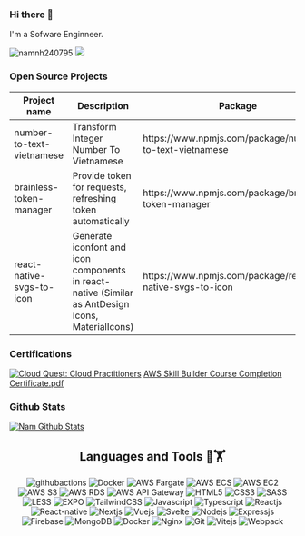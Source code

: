 <!--
**namnh240795/namnh240795** is a ✨ _special_ ✨ repository because its `README.md` (this file) appears on your GitHub profile.

Here are some ideas to get you started:

- 🔭 I’m currently working on ...
- 🌱 I’m currently learning ...
- 👯 I’m looking to collaborate on ...
- 🤔 I’m looking for help with ...
- 💬 Ask me about ...
- 📫 How to reach me: ...
- 😄 Pronouns: ...
- ⚡ Fun fact: ...
-->

### Hi there 👋

I'm a Sofware Enginneer.

<div>
  <img src="https://komarev.com/ghpvc/?username=namnh240795&style=flat" alt="namnh240795" />
  <img src="https://shields.io/github/stars/namnh240795">
</div>

### Open Source Projects
<table>
  <thead>
    <tr>
      <th>
        Project name
      </th>
      <th>
        Description
      </th>
      <th>
        Package
      </th>
      <th>
        Downloads
      </th>
    </tr>
  </thead>
  <tbody>
    <tr>
      <td>number-to-text-vietnamese</td>
      <td>Transform Integer Number To Vietnamese</td>
      <td>https://www.npmjs.com/package/number-to-text-vietnamese</td>
      <td><img src="https://img.shields.io/npm/dm/number-to-text-vietnamese"/></td>
    </tr>
    <tr>
      <td>brainless-token-manager</td>
      <td>Provide token for requests, refreshing token automatically</td>
      <td>https://www.npmjs.com/package/brainless-token-manager</td>
      <td><img src="https://img.shields.io/npm/dm/brainless-token-manager"/></td>
    </tr>
    <tr>
      <td>react-native-svgs-to-icon</td>
      <td>Generate iconfont and icon components in react-native (Similar as AntDesign Icons, MaterialIcons) </td>
      <td>https://www.npmjs.com/package/react-native-svgs-to-icon</td>
      <td><img src="https://img.shields.io/npm/dm/react-native-svgs-to-icon"/></td>
    </tr>
  </tbody>
</table>

### Certifications
[<img src="https://images.credly.com/size/340x340/images/2784d0d8-327c-406f-971e-9f0e15097003/image.png" alt="Cloud Quest: Cloud Practitioners" />](https://www.credly.com/badges/9149f12f-9a5c-4de1-afe3-380dab5760c7/public_url)
[AWS Skill Builder Course Completion Certificate.pdf](https://github.com/namnh240795/namnh240795/files/13577351/134_5_2878391_1701831404_AWS.Skill.Builder.Course.Completion.Certificate.pdf)




### Github Stats
[![Nam Github Stats](https://github-readme-stats.vercel.app/api?username=namnh240795&count_private=true&theme=dark&show_icons=true)](https://github.com/namnh240795)

<h2 align='center'>Languages and Tools 🔧🏋</h2>

<div align='center'>
  <img src="https://img.shields.io/badge/Github Actions-2088FF.svg?style=flat-square&logo=githubactions&logoColor=white" alt="githubactions" />
  <img src="https://img.shields.io/badge/Docker-2496ed.svg?style=flat-square&logo=docker&logoColor=white" alt="Docker" />
  <img src="https://img.shields.io/badge/AWS Fargate-FF9900.svg?style=flat-square&logo=awsfargate&logoColor=white" alt="AWS Fargate" />
  <img src="https://img.shields.io/badge/AWS ECS-FF9900.svg?style=flat-square&logo=amazonecs&logoColor=white" alt="AWS ECS" />
  <img src="https://img.shields.io/badge/AWS EC2-FF9900.svg?style=flat-square&logo=amazonec2&logoColor=white" alt="AWS EC2" />
  <img src="https://img.shields.io/badge/AWS S3-FF9900.svg?style=flat-square&logo=amazons3&logoColor=white" alt="AWS S3" />
  <img src="https://img.shields.io/badge/AWS RDS-FF9900.svg?style=flat-square&logo=amazonrds&logoColor=white" alt="AWS RDS" />
  <img src="https://img.shields.io/badge/AWS API Gateway-FF9900.svg?style=flat-square&logo=amazonapigateway&logoColor=white" alt="AWS API Gateway" />
  <img src="https://img.shields.io/badge/html5-%23E34F26.svg?style=flat-square&logo=html5&logoColor=white" alt="HTML5" />
  <img src="https://img.shields.io/badge/css3-%231572B6.svg?style=flat-square&logo=css3&logoColor=white" alt="CSS3" />
  <img src="https://img.shields.io/badge/SASS-hotpink.svg?style=flat-square&logo=SASS&logoColor=white" alt="SASS" />
  <img src="https://img.shields.io/badge/LESS-%230db7ed.svg?style=flat-square&logo=less&logoColor=white" alt="LESS" />
  <img src="https://img.shields.io/badge/expo-000020.svg?style=flat-square&logo=expo&logoColor=white" alt="EXPO" />
  <img src="https://img.shields.io/badge/Tailwindcss-%2338B2AC.svg?style=flat-square&logo=tailwind-css&logoColor=white" alt="TailwindCSS" />
  <img src="https://img.shields.io/badge/Javascript-%23323330.svg?style=flat-square&logo=javascript&logoColor=%23F7DF1E" alt="Javascript" />
  <img src="https://img.shields.io/badge/Typescript-%23007ACC.svg?style=flat-square&logo=typescript&logoColor=white" alt="Typescript" />
  <img src="https://img.shields.io/badge/Reactjs-%2320232a.svg?style=flat-square&logo=react&logoColor=%2361DAFB" alt="Reactjs" />
  <img src="https://img.shields.io/badge/ReactNative-%2320232a.svg?style=flat-square&logo=react&logoColor=%2361DAFB" alt="React-native" />
  <img src="https://img.shields.io/badge/Nextjs-black?style=flat-square&logo=next.js&logoColor=white" alt="Nextjs" />
  <img src="https://img.shields.io/badge/Vuejs-%2335495e.svg?style=flat-square&logo=vuedotjs&logoColor=%234FC08D" alt="Vuejs" />
  <img src="https://img.shields.io/badge/Svelte-ff3e00?style=flat-square&logo=svelte&logoColor=white" alt="Svelte" />
  <img src="https://img.shields.io/badge/Nodejs-6DA55F?style=flat-square&logo=node.js&logoColor=white" alt="Nodejs" />
  <img src="https://img.shields.io/badge/Expressjs-6DA55F?style=flat-square&logo=express&logoColor=white" alt="Expressjs" />
  <img src="https://img.shields.io/badge/Firebase-%23039BE5.svg?style=flat-square&logo=firebase" alt="Firebase" />
  <img src="https://img.shields.io/badge/MongoDB-%234ea94b.svg?style=flat-square&logo=mongodb&logoColor=white" alt="MongoDB" />
  <img src="https://img.shields.io/badge/Docker-%230db7ed.svg?style=flat-square&logo=docker&logoColor=white" alt="Docker" />
  <img src="https://img.shields.io/badge/Nginx-%234ea94b.svg?style=flat-square&logo=nginx&logoColor=white" alt="Nginx" />
  <img src="https://img.shields.io/badge/Git-%23E34F26.svg?style=flat-square&logo=git&logoColor=white" alt="Git" />
  
  <img src="https://img.shields.io/badge/Vitejs-blueviolet?style=flat-square&logo=vite&logoColor=white" alt="Vitejs" />
  <img src="https://img.shields.io/badge/Webpack-dodgerblue?style=flat-square&logo=webpack&logoColor=white" alt="Webpack" />
</div>
